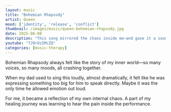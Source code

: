 ```yaml
---
layout: music
title: "Bohemian Rhapsody"
artist: Queen
mood: ['identity', 'release', 'conflict']
thumbnail: /images/music/queen-bohemian-rhapsody.jpg
date: 2025-06-08
description: "This song mirrored the chaos inside me—and gave it a soundtrack."
youtube: "fJ9rUzIMcZQ"
categories: [music-therapy]
---
```


Bohemian Rhapsody always felt like the story of my inner world—so many voices, so many moods, all crashing together.

When my dad used to sing this loudly, almost dramatically, it felt like he was expressing something too big for him to speak directly. Maybe it was the only time he allowed emotion out loud.

For me, it became a reflection of my own internal chaos. A part of my healing journey was learning to hear the pain inside the performance.
